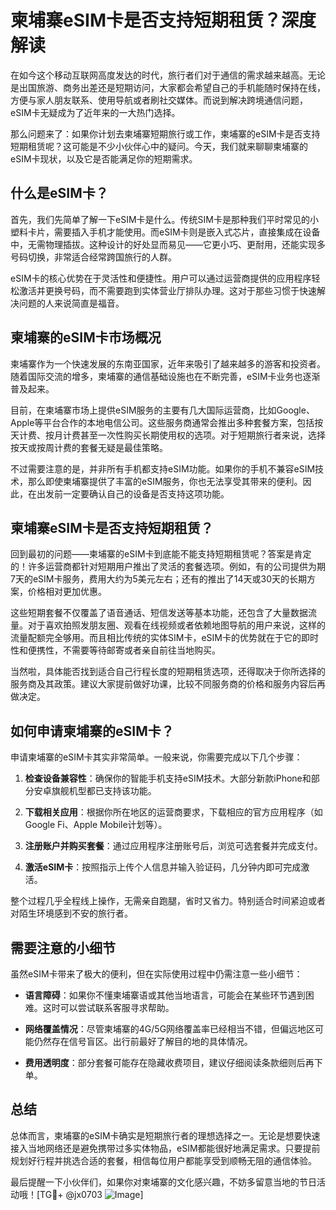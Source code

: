 # 柬埔寨eSIM卡是否支持短期租赁？深度解读

在如今这个移动互联网高度发达的时代，旅行者们对于通信的需求越来越高。无论是出国旅游、商务出差还是短期访问，大家都会希望自己的手机能随时保持在线，方便与家人朋友联系、使用导航或者刷社交媒体。而说到解决跨境通信问题，eSIM卡无疑成为了近年来的一大热门选择。

那么问题来了：如果你计划去柬埔寨短期旅行或工作，柬埔寨的eSIM卡是否支持短期租赁呢？这可能是不少小伙伴心中的疑问。今天，我们就来聊聊柬埔寨的eSIM卡现状，以及它是否能满足你的短期需求。

## 什么是eSIM卡？

首先，我们先简单了解一下eSIM卡是什么。传统SIM卡是那种我们平时常见的小塑料卡片，需要插入手机才能使用。而eSIM卡则是嵌入式芯片，直接集成在设备中，无需物理插拔。这种设计的好处显而易见——它更小巧、更耐用，还能实现多号码切换，非常适合经常跨国旅行的人群。

eSIM卡的核心优势在于灵活性和便捷性。用户可以通过运营商提供的应用程序轻松激活并更换号码，而不需要跑到实体营业厅排队办理。这对于那些习惯于快速解决问题的人来说简直是福音。

## 柬埔寨的eSIM卡市场概况

柬埔寨作为一个快速发展的东南亚国家，近年来吸引了越来越多的游客和投资者。随着国际交流的增多，柬埔寨的通信基础设施也在不断完善，eSIM卡业务也逐渐普及起来。

目前，在柬埔寨市场上提供eSIM服务的主要有几大国际运营商，比如Google、Apple等平台合作的本地电信公司。这些服务商通常会推出多种套餐方案，包括按天计费、按月计费甚至一次性购买长期使用权的选项。对于短期旅行者来说，选择按天或按周计费的套餐无疑是最佳策略。

不过需要注意的是，并非所有手机都支持eSIM功能。如果你的手机不兼容eSIM技术，那么即使柬埔寨提供了丰富的eSIM服务，你也无法享受其带来的便利。因此，在出发前一定要确认自己的设备是否支持这项功能。

## 柬埔寨eSIM卡是否支持短期租赁？

回到最初的问题——柬埔寨的eSIM卡到底能不能支持短期租赁呢？答案是肯定的！许多运营商都针对短期用户推出了灵活的套餐选项。例如，有的公司提供为期7天的eSIM卡服务，费用大约为5美元左右；还有的推出了14天或30天的长期方案，价格相对更加优惠。

这些短期套餐不仅覆盖了语音通话、短信发送等基本功能，还包含了大量数据流量。对于喜欢拍照发朋友圈、观看在线视频或者依赖地图导航的用户来说，这样的流量配额完全够用。而且相比传统的实体SIM卡，eSIM卡的优势就在于它的即时性和便携性，不需要等待邮寄或者亲自前往当地购买。

当然啦，具体能否找到适合自己行程长度的短期租赁选项，还得取决于你所选择的服务商及其政策。建议大家提前做好功课，比较不同服务商的价格和服务内容后再做决定。

## 如何申请柬埔寨的eSIM卡？

申请柬埔寨的eSIM卡其实非常简单。一般来说，你需要完成以下几个步骤：

1. **检查设备兼容性**：确保你的智能手机支持eSIM技术。大部分新款iPhone和部分安卓旗舰机型都已支持该功能。
   
2. **下载相关应用**：根据你所在地区的运营商要求，下载相应的官方应用程序（如Google Fi、Apple Mobile计划等）。

3. **注册账户并购买套餐**：通过应用程序注册账号后，浏览可选套餐并完成支付。

4. **激活eSIM卡**：按照指示上传个人信息并输入验证码，几分钟内即可完成激活。

整个过程几乎全程线上操作，无需亲自跑腿，省时又省力。特别适合时间紧迫或者对陌生环境感到不安的旅行者。

## 需要注意的小细节

虽然eSIM卡带来了极大的便利，但在实际使用过程中仍需注意一些小细节：

- **语言障碍**：如果你不懂柬埔寨语或其他当地语言，可能会在某些环节遇到困难。这时可以尝试联系客服寻求帮助。
  
- **网络覆盖情况**：尽管柬埔寨的4G/5G网络覆盖率已经相当不错，但偏远地区可能仍然存在信号盲区。出行前最好了解目的地的具体情况。

- **费用透明度**：部分套餐可能存在隐藏收费项目，建议仔细阅读条款细则后再下单。

## 总结

总体而言，柬埔寨的eSIM卡确实是短期旅行者的理想选择之一。无论是想要快速接入当地网络还是避免携带过多实体物品，eSIM都能很好地满足需求。只要提前规划好行程并挑选合适的套餐，相信每位用户都能享受到顺畅无阻的通信体验。

最后提醒一下小伙伴们，如果你对柬埔寨的文化感兴趣，不妨多留意当地的节日活动哦！[TG💪+ @jx0703 ![Image](https://github.com/user-attachments/assets/dbca1d08-cadb-493c-b0ec-ad6f7a83f270)]